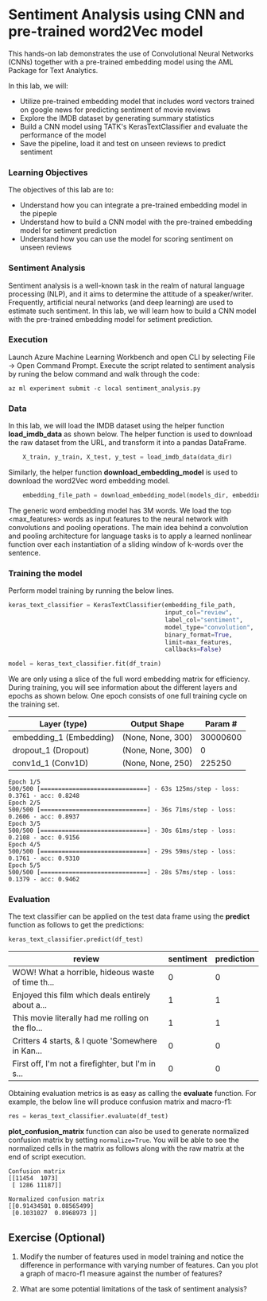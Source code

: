# Sentiment Analysis using CNN and pre-trained word2Vec model

This hands-on lab demonstrates the use of Convolutional Neural Networks (CNNs) together with a pre-trained embedding model using the AML Package for Text Analytics.

In this lab, we will:
- Utilize pre-trained embedding model that includes word vectors trained on google news for predicting sentiment of movie reviews
- Explore the IMDB dataset by generating summary statistics
- Build a CNN model using TATK's KerasTextClassifier and evaluate the performance of the model
- Save the pipeline, load it and test on unseen reviews to predict sentiment

### Learning Objectives ###

The objectives of this lab are to:

- Understand how you can integrate a pre-trained embedding model in the pipeple
- Understand how to build a CNN model with the pre-trained embedding model for setiment prediction
- Understand how you can use the model for scoring sentiment on unseen reviews

### Sentiment Analysis

Sentiment analysis is a well-known task in the realm of natural language processing (NLP), and it aims to determine the attitude of a speaker/writer. Frequently, artificial neural networks (and deep learning) are used to estimate such sentiment. In this lab, we will learn how to build a CNN model with the pre-trained embedding model for setiment prediction.

### Execution

Launch Azure Machine Learning Workbench and open CLI by selecting File -> Open Command Prompt. Execute the script related to sentiment analysis by runing the below command and walk through the code:

```az ml experiment submit -c local sentiment_analysis.py```

### Data

In this lab, we will load the IMDB dataset using the helper function __load_imdb_data__ as shown below. The helper function is used to download the raw dataset from the URL, and transform it into a pandas DataFrame.

````python
    X_train, y_train, X_test, y_test = load_imdb_data(data_dir)
````

Similarly, the helper function __download_embedding_model__ is used to download the word2Vec word embedding model.

````python
    embedding_file_path = download_embedding_model(models_dir, embedding_type='google')
````

The generic word embedding model has 3M words. We load the top <max_features> words as input features to the neural network with convolutions and pooling operations. The main idea behind a convolution and pooling architecture for language tasks is to apply a learned nonlinear function over each instantiation of a sliding window of k-words over the sentence.

### Training the model

Perform model training by running the below lines. 

````python
keras_text_classifier = KerasTextClassifier(embedding_file_path, 
                                            input_col="review", 
                                            label_col="sentiment",
                                            model_type="convolution",
                                            binary_format=True, 
                                            limit=max_features, 
                                            callbacks=False)

model = keras_text_classifier.fit(df_train)
````

We are only using a slice of the full word embedding matrix for efficiency. During training, you will see information about the different layers and epochs as shown below. One epoch consists of one full training cycle on the training set. 


|Layer (type)     | Output Shape     | Param #   
|-----------------|------------------|--------
|embedding_1 (Embedding)|      (None, None, 300) |        30000600|
|dropout_1 (Dropout)    |      (None, None, 300) |        0       ||
|conv1d_1 (Conv1D)      |      (None, None, 250) |        225250  |

````
Epoch 1/5
500/500 [==============================] - 63s 125ms/step - loss: 0.3761 - acc: 0.8248
Epoch 2/5
500/500 [==============================] - 36s 71ms/step - loss: 0.2606 - acc: 0.8937
Epoch 3/5
500/500 [==============================] - 30s 61ms/step - loss: 0.2108 - acc: 0.9156
Epoch 4/5
500/500 [==============================] - 29s 59ms/step - loss: 0.1761 - acc: 0.9310
Epoch 5/5
500/500 [==============================] - 28s 57ms/step - loss: 0.1379 - acc: 0.9462
````


### Evaluation

The text classifier can be applied on the test data frame using the __predict__ function as follows to get the predictions: 

````python
keras_text_classifier.predict(df_test)
````

|review|sentiment|prediction|
|------|---------|----------|
WOW! What a horrible, hideous waste of time th...|0|0
Enjoyed this film which deals entirely about a...|1|1
This movie literally had me rolling on the flo...|1|1
Critters 4 starts, & I quote 'Somewhere in Kan...|0|0
First off, I'm not a firefighter, but I'm in s...|0|0

Obtaining evaluation metrics is as easy as calling the __evaluate__ function. For example, the below line will produce confusion matrix and macro-f1:

````python
res = keras_text_classifier.evaluate(df_test)
````

__plot_confusion_matrix__ function can also be used to generate normalized confusion matrix by setting ````normalize=True````. You will be able to see the normalized cells in the matrix as follows along with the raw matrix at the end of script execution.

````
Confusion matrix
[[11454  1073]
 [ 1286 11187]]

Normalized confusion matrix
[[0.91434501 0.08565499]
 [0.1031027  0.8968973 ]]
````

## Exercise (Optional)

1. Modify the number of features used in model training and notice the difference in performance with varying number of features. Can you plot a graph of macro-f1 measure against the number of features?

2. What are some potential limitations of the task of sentiment analysis?


